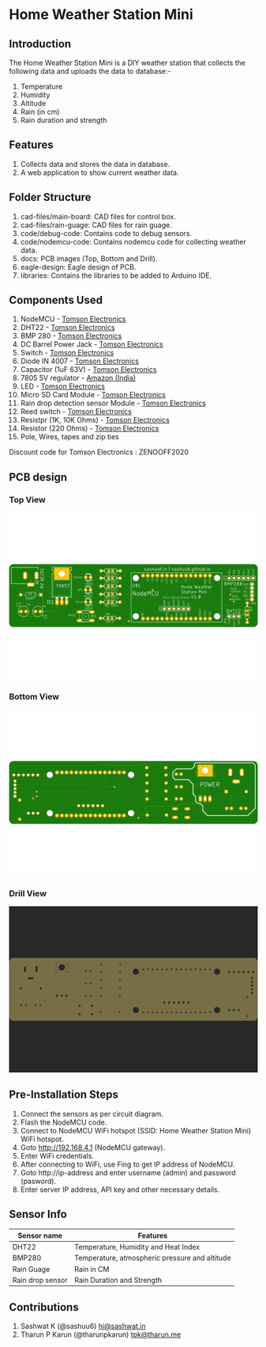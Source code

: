 # Home Weather Station Mini

## Introduction

The Home Weather Station Mini is a DIY weather station that collects the following data and uploads the data to database:-

1. Temperature
2. Humidity
3. Altitude
4. Rain (in cm)
5. Rain duration and strength

## Features

1. Collects data and stores the data in database.
2. A web application to show current weather data.

## Folder Structure

1. cad-files/main-board: CAD files for control box.
2. cad-files/rain-guage: CAD files for rain guage.
3. code/debug-code: Contains code to debug sensors.
4. code/nodemcu-code: Contains nodemcu code for collecting weather data.
5. docs: PCB images (Top, Bottom and Drill).
6. eagle-design: Eagle design of PCB.
7. libraries: Contains the libraries to be added to Arduino IDE.

## Components Used

1. NodeMCU - [Tomson Electronics](https://www.tomsonelectronics.com/products/buy-nodemcu-esp8266-esp-12e-with-ch340-online?_pos=4&_sid=e5db98597&_ss=r)
2. DHT22 - [Tomson Electronics](https://www.tomsonelectronics.com/products/dht22-digital-temperature-and-humidity-sensor-module-am2302)
3. BMP 280 - [Tomson Electronics](https://www.tomsonelectronics.com/products/bmp-280-barometer-precision-atmospheric-pressure-sensor-module)
4. DC Barrel Power Jack - [Tomson Electronics](https://www.tomsonelectronics.com/products/dc-barrel-power-jack)
5. Switch - [Tomson Electronics](https://www.tomsonelectronics.com/products/6mmx6mmx6mm-micro-switch)
6. Diode IN 4007 - [Tomson Electronics](https://www.tomsonelectronics.com/products/diode-1n-4007)
7. Capacitor (1uF 63V) - [Tomson Electronics](https://www.tomsonelectronics.com/products/100uf-16v-radial-electrolytic-capacitor)
8. 7805 5V regulator - [Amazon (India)](https://www.amazon.in/5-piece-voltage-regulator-7805/dp/0070530572)
9. LED - [Tomson Electronics](https://www.tomsonelectronics.com/products/led-basic-green-5-mm)
10. Micro SD Card Module - [Tomson Electronics](https://www.tomsonelectronics.com/products/micro-sd-card-module)
11. Rain drop detection sensor Module - [Tomson Electronics](https://www.tomsonelectronics.com/products/rain-drop-detection-sensor-rain-detector-weather-module)
12. Reed switch - [Tomson Electronics](https://www.tomsonelectronics.com/products/reed-switch-16mm)
13. Resistpr (1K, 10K Ohms) - [Tomson Electronics](https://www.tomsonelectronics.com/products/1ko-12ko-carbon-film-resistor)
14. Resistor (220 Ohms) - [Tomson Electronics](https://www.tomsonelectronics.com/products/100k-ohm-metal-film-resistor?variant=8737726038107)
15. Pole, Wires, tapes and zip ties

Discount code for Tomson Electronics : ZENOOFF2020

## PCB design

### Top View

![Top View](docs/main-top.png)

### Bottom View

![Bottom View](docs/main-bottom.png)

### Drill View

![Drill View](docs/main-drills.png)

## Pre-Installation Steps

1. Connect the sensors as per circuit diagram.
2. Flash the NodeMCU code.
3. Connect to NodeMCU WiFi hotspot (SSID: Home Weather Station Mini) WiFi hotspot.
4. Goto http://192.168.4.1 (NodeMCU gateway).
5. Enter WiFi credentials.
6. After connecting to WiFi, use Fing to get IP address of NodeMCU.
7. Goto http://ip-address and enter username (admin) and password (pasword).
8. Enter server IP address, API key and other necessary details.

## Sensor Info

| Sensor name | Features |
|-------------|----------|
| DHT22 | Temperature, Humidity and Heat Index |
| BMP280 | Temperature, atmospheric pressure and altitude |
| Rain Guage | Rain in CM |
| Rain drop sensor | Rain Duration and Strength |

## Contributions

1. Sashwat K (@sashuu6) <hi@sashwat.in>
2. Tharun P Karun (@tharunpkarun) <tpk@tharun.me>
